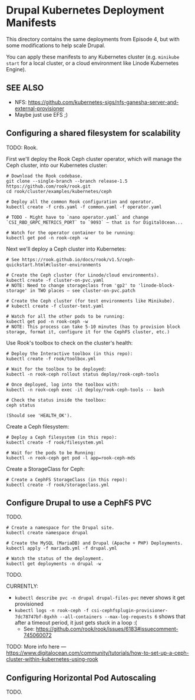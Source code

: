 # Drupal Kubernetes Deployment Manifests

This directory contains the same deployments from Episode 4, but with some modifications to help scale Drupal.

You can apply these manifests to any Kubernetes cluster (e.g. `minikube start` for a local cluster, or a cloud environment like Linode Kubernetes Engine).

## SEE ALSO

  - NFS: https://github.com/kubernetes-sigs/nfs-ganesha-server-and-external-provisioner
  - Maybe just use EFS ;)

## Configuring a shared filesystem for scalability

TODO: Rook.

First we'll deploy the Rook Ceph cluster operator, which will manage the Ceph cluster, into our Kubernetes cluster:

```
# Download the Rook codebase.
git clone --single-branch --branch release-1.5 https://github.com/rook/rook.git
cd rook/cluster/examples/kubernetes/ceph

# Deploy all the common Rook configuration and operator.
kubectl create -f crds.yaml -f common.yaml -f operator.yaml

# TODO - Might have to `nano operator.yaml` and change `CSI_RBD_GRPC_METRICS_PORT` to `9093` — that is for DigitalOcean...

# Watch for the operator container to be running:
kubectl get pod -n rook-ceph -w
```

Next we'll deploy a Ceph cluster into Kubernetes:

```
# See https://rook.github.io/docs/rook/v1.5/ceph-quickstart.html#cluster-environments

# Create the Ceph cluster (for Linode/cloud environments).
kubectl create -f cluster-on-pvc.yaml
# NOTE: Need to change storageclass from 'gp2' to 'linode-block-storage' in TWO places — see cluster-on-pvc.patch

# Create the Ceph cluster (for test environments like Minikube).
# kubectl create -f cluster-test.yaml

# Watch for all the other pods to be running:
kubectl get pod -n rook-ceph -w
# NOTE: This process can take 5-10 minutes (has to provision block storage, format it, configure it for the CephFS cluster, etc.)
```

Use Rook's toolbox to check on the cluster's health:

```
# Deploy the Interactive toolbox (in this repo):
kubectl create -f rook/toolbox.yml

# Wait for the toolbox to be deployed:
kubectl -n rook-ceph rollout status deploy/rook-ceph-tools

# Once deployed, log into the toolbox with:
kubectl -n rook-ceph exec -it deploy/rook-ceph-tools -- bash

# Check the status inside the toolbox:
ceph status

(Should see 'HEALTH_OK').
```

Create a Ceph filesystem:

```
# Deploy a Ceph filesystem (in this repo):
kubectl create -f rook/filesystem.yml

# Wait for the pods to be Running:
kubectl -n rook-ceph get pod -l app=rook-ceph-mds
```

Create a StorageClass for Ceph:

```
# Create a CephFS StorageClass (in this repo):
kubectl create -f rook/storageclass.yml
```

## Configure Drupal to use a CephFS PVC

TODO.

```
# Create a namespace for the Drupal site.
kubectl create namespace drupal

# Create the MySQL (MariaDB) and Drupal (Apache + PHP) Deployments.
kubectl apply -f mariadb.yml -f drupal.yml

# Watch the status of the deployment.
kubectl get deployments -n drupal -w
```

TODO.

CURRENTLY:

  - `kubectl describe pvc -n drupal drupal-files-pvc` never shows it get provisioned
  - `kubectl logs -n rook-ceph -f csi-cephfsplugin-provisioner-7dc78747bf-8gxhh --all-containers --max-log-requests 6` shows that after a timeout period, it just gets stuck in a loop :(
    - See: https://github.com/rook/rook/issues/6183#issuecomment-745060072

TODO: More info here — https://www.digitalocean.com/community/tutorials/how-to-set-up-a-ceph-cluster-within-kubernetes-using-rook

## Configuring Horizontal Pod Autoscaling

TODO.

